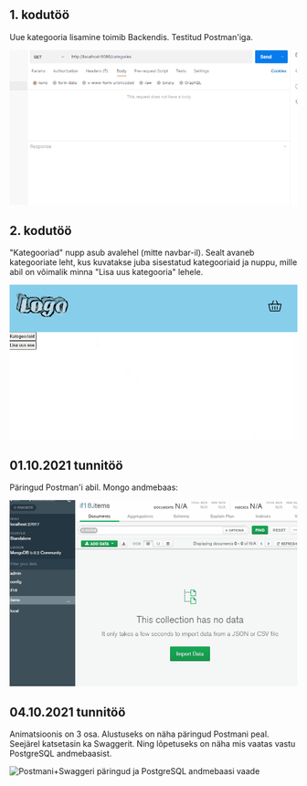 ## 1. kodutöö
Uue kategooria lisamine toimib Backendis. Testitud Postman'iga.  
  
![1. kodutöö animatsioon](Readme_file_pics/First_HW_animation1.gif)

## 2. kodutöö
"Kategooriad" nupp asub avalehel (mitte navbar-il). Sealt avaneb kategooriate leht, kus kuvatakse juba sisestatud kategooriaid ja nuppu, mille abil on võimalik minna "Lisa uus kategooria" lehele.  
  
![2. kodutöö animatsioon](Readme_file_pics/Second_HW_animation2.gif)

## 01.10.2021 tunnitöö  
Päringud Postman'i abil. Mongo andmebaas:  
  
![Postmani päringud ja Mongo andmebaas](Readme_file_pics/01.10.21_lesson_mongo_and_postman.gif)  
  
## 04.10.2021 tunnitöö  
Animatsioonis on 3 osa. Alustuseks on näha päringud Postmani peal. Seejärel katsetasin ka Swaggerit. Ning lõpetuseks on näha mis vaatas vastu PostgreSQL andmebaasist.
  
![Postmani+Swaggeri päringud ja PostgreSQL andmebaasi vaade](Readme_file_pics/04.10.2021_lesson_postman_swagger_postgresql.gif)   